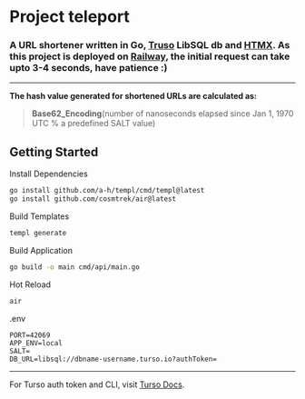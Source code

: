 # Project teleport

### A URL shortener written in Go, [Truso](https://turso.tech/) LibSQL db and [HTMX](https://htmx.org/). As this project is deployed on [Railway](https://railway.app), the initial request can take upto 3-4 seconds, have patience :)

---

**The hash value generated for shortened URLs are calculated as:**

> **Base62_Encoding**(number of nanoseconds elapsed since Jan 1, 1970 UTC % a predefined SALT value)

## Getting Started

Install Dependencies

```bash
go install github.com/a-h/templ/cmd/templ@latest
go install github.com/cosmtrek/air@latest
```

Build Templates

```bash
templ generate
```

Build Application

```bash
go build -o main cmd/api/main.go
```

Hot Reload

```bash
air
```

.env

```env
PORT=42069
APP_ENV=local
SALT=
DB_URL=libsql://dbname-username.turso.io?authToken=
```

---

For Turso auth token and CLI, visit [Turso Docs](https://docs.turso.tech/introduction).
